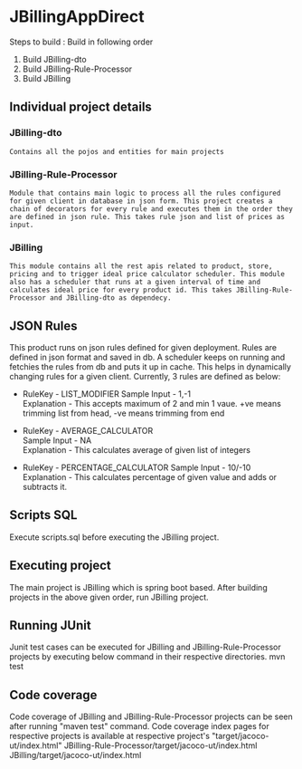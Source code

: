 # JBillingAppDirect

Steps to build :  Build in following order
  1. Build JBilling-dto
  2. Build JBilling-Rule-Processor
  3. Build JBilling

## Individual project details
  ### JBilling-dto
    Contains all the pojos and entities for main projects
    
  ### JBilling-Rule-Processor
    Module that contains main logic to process all the rules configured for given client in database in json form. This project creates a chain of decorators for every rule and executes them in the order they are defined in json rule. This takes rule json and list of prices as input.
    
  ### JBilling
    This module contains all the rest apis related to product, store, pricing and to trigger ideal price calculator scheduler. This module also has a scheduler that runs at a given interval of time and calculates ideal price for every product id. This takes JBilling-Rule-Processor and JBilling-dto as dependecy.

## JSON Rules
  This product runs on json rules defined for given deployment. Rules are defined in json format and saved in db. A scheduler keeps on running and fetchies the rules from db and puts it up in cache. This helps in dynamically changing rules for a given client. Currently, 3 rules are defined as below:  
  * RuleKey - LIST_MODIFIER
    Sample Input - 1,-1	  
    Explanation - This accepts maximum of 2 and min 1 vaue. +ve means trimming list from head, -ve means trimming from end
 
  * RuleKey - AVERAGE_CALCULATOR	  
    Sample Input - NA	    
    Explanation - This calculates average of given list of integers


  * RuleKey - PERCENTAGE_CALCULATOR	
    Sample Input - 10/-10 	
    Explanation - This calculates percentage of given value and adds or subtracts it.


## Scripts SQL 
  Execute scripts.sql before executing the JBilling project.
  
## Executing project
  The main project is JBilling which is spring boot based. After building projects in the above given order, run JBilling project.

## Running JUnit
  Junit test cases can be executed for JBilling and JBilling-Rule-Processor projects by executing below command in their respective           directories.
  mvn test

## Code coverage
  Code coverage of JBilling and JBilling-Rule-Processor projects can be seen after running "maven test" command. Code coverage index pages   for respective projects is available at respective project's "target/jacoco-ut/index.html"
  JBilling-Rule-Processor/target/jacoco-ut/index.html
  JBilling/target/jacoco-ut/index.html
